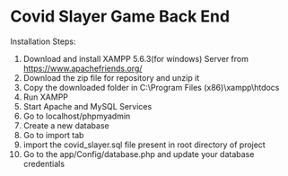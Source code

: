 # Covid Slayer Game Back End

Installation Steps:
1. Download and install XAMPP 5.6.3(for windows) Server from https://www.apachefriends.org/
2. Download the zip file for repository and unzip it
3. Copy the downloaded folder in C:\Program Files (x86)\xampp\htdocs
4. Run XAMPP 
5. Start Apache and MySQL Services
6. Go to localhost/phpmyadmin
7. Create a new database
8. Go to import tab
9. import the covid_slayer.sql file present in root directory of project
10. Go to the app/Config/database.php and update your database credentials
